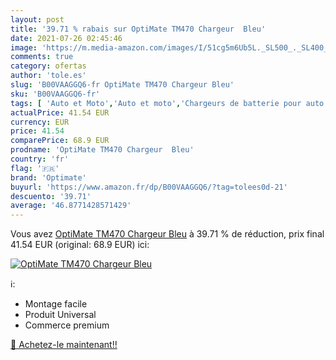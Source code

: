 ```yaml
---
layout: post
title: '39.71 % rabais sur OptiMate TM470 Chargeur  Bleu'
date: 2021-07-26 02:45:46
image: 'https://m.media-amazon.com/images/I/51cg5m6Ub5L._SL500_._SL400_.jpg'
comments: true
category: ofertas
author: 'tole.es'
slug: 'B00VAAGGQ6-fr OptiMate TM470 Chargeur Bleu'
sku: 'B00VAAGGQ6-fr'
tags: [ 'Auto et Moto','Auto et moto','Chargeurs de batterie pour auto','Outils de batterie','Outils et dépannage','optimate', ]
actualPrice: 41.54 EUR
currency: EUR
price: 41.54
comparePrice: 68.9 EUR
prodname: 'OptiMate TM470 Chargeur  Bleu'
country: 'fr'
flag: '🇫🇷'
brand: 'Optimate'
buyurl: 'https://www.amazon.fr/dp/B00VAAGGQ6/?tag=tolees0d-21'
descuento: '39.71'
average: '46.8771428571429'
---
```


Vous avez [OptiMate TM470 Chargeur  Bleu](https://www.amazon.fr/dp/B00VAAGGQ6/?tag=tolees0d-21)  à  39.71 % de réduction, prix final  41.54 EUR (original: 68.9 EUR) ici:

[![OptiMate TM470 Chargeur  Bleu](https://m.media-amazon.com/images/I/51cg5m6Ub5L._SL500_._SL400_.jpg)](https://www.amazon.fr/dp/B00VAAGGQ6/?tag=tolees0d-21)

ℹ️:

- Montage facile
- Produit Universal
- Commerce premium

[🛒 Achetez-le maintenant!!](https://www.amazon.fr/dp/B00VAAGGQ6/?tag=tolees0d-21)
